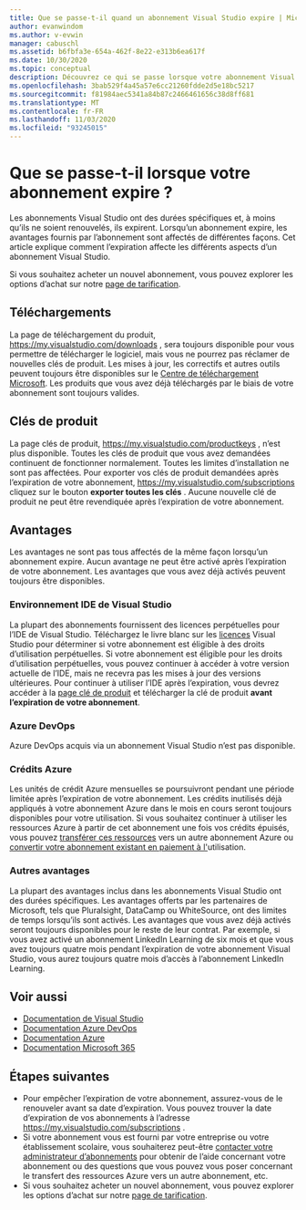 ```yaml
---
title: Que se passe-t-il quand un abonnement Visual Studio expire | Microsoft Docs
author: evanwindom
ms.author: v-evwin
manager: cabuschl
ms.assetid: b6fbfa3e-654a-462f-8e22-e313b6ea617f
ms.date: 10/30/2020
ms.topic: conceptual
description: Découvrez ce qui se passe lorsque votre abonnement Visual Studio expire
ms.openlocfilehash: 3bab529f4a45a57e6cc21260fdde2d5e18bc5217
ms.sourcegitcommit: f81984aec5341a84b87c2466461656c38d8ff681
ms.translationtype: MT
ms.contentlocale: fr-FR
ms.lasthandoff: 11/03/2020
ms.locfileid: "93245015"
---
```

# <a name="what-happens-when-your-subscription-expires"></a>Que se passe-t-il lorsque votre abonnement expire ?
Les abonnements Visual Studio ont des durées spécifiques et, à moins qu’ils ne soient renouvelés, ils expirent.  Lorsqu’un abonnement expire, les avantages fournis par l’abonnement sont affectés de différentes façons.  Cet article explique comment l’expiration affecte les différents aspects d’un abonnement Visual Studio. 

Si vous souhaitez acheter un nouvel abonnement, vous pouvez explorer les options d’achat sur notre [page de tarification](https://visualstudio.microsoft.com/vs/pricing).

## <a name="downloads"></a>Téléchargements
La page de téléchargement du produit, <https://my.visualstudio.com/downloads> , sera toujours disponible pour vous permettre de télécharger le logiciel, mais vous ne pourrez pas réclamer de nouvelles clés de produit.  Les mises à jour, les correctifs et autres outils peuvent toujours être disponibles sur le [Centre de téléchargement Microsoft](https://www.microsoft.com/downloads).  Les produits que vous avez déjà téléchargés par le biais de votre abonnement sont toujours valides.

## <a name="product-keys"></a>Clés de produit
La page clés de produit, <https://my.visualstudio.com/productkeys> , n’est plus disponible.  Toutes les clés de produit que vous avez demandées continuent de fonctionner normalement.  Toutes les limites d’installation ne sont pas affectées.  Pour exporter vos clés de produit demandées après l’expiration de votre abonnement, <https://my.visualstudio.com/subscriptions> cliquez sur le bouton **exporter toutes les clés** .  Aucune nouvelle clé de produit ne peut être revendiquée après l’expiration de votre abonnement.

## <a name="benefits"></a>Avantages 
Les avantages ne sont pas tous affectés de la même façon lorsqu’un abonnement expire.  Aucun avantage ne peut être activé après l’expiration de votre abonnement.  Les avantages que vous avez déjà activés peuvent toujours être disponibles.  

### <a name="visual-studio-ide"></a>Environnement IDE de Visual Studio
La plupart des abonnements fournissent des licences perpétuelles pour l’IDE de Visual Studio. Téléchargez le livre blanc sur les [licences](https://aka.ms/vslicensing) Visual Studio pour déterminer si votre abonnement est éligible à des droits d’utilisation perpétuelles.  Si votre abonnement est éligible pour les droits d’utilisation perpétuelles, vous pouvez continuer à accéder à votre version actuelle de l’IDE, mais ne recevra pas les mises à jour des versions ultérieures. Pour continuer à utiliser l’IDE après l’expiration, vous devrez accéder à la [page clé de produit](https://my.visualstudio.com/productkeys) et télécharger la clé de produit **avant l’expiration de votre abonnement**.

### <a name="azure-devops"></a>Azure DevOps
Azure DevOps acquis via un abonnement Visual Studio n’est pas disponible.  

### <a name="azure-credits"></a>Crédits Azure
Les unités de crédit Azure mensuelles se poursuivront pendant une période limitée après l’expiration de votre abonnement.  Les crédits inutilisés déjà appliqués à votre abonnement Azure dans le mois en cours seront toujours disponibles pour votre utilisation.  Si vous souhaitez continuer à utiliser les ressources Azure à partir de cet abonnement une fois vos crédits épuisés, vous pouvez [transférer ces ressources](/azure/azure-resource-manager/management/move-resource-group-and-subscription) vers un autre abonnement Azure ou [convertir votre abonnement existant en paiement à l'](/azure/cost-management-billing/manage/spending-limit#remove-the-spending-limit-in-azure-portal)utilisation.

### <a name="other-benefits"></a>Autres avantages 
La plupart des avantages inclus dans les abonnements Visual Studio ont des durées spécifiques.  Les avantages offerts par les partenaires de Microsoft, tels que Pluralsight, DataCamp ou WhiteSource, ont des limites de temps lorsqu’ils sont activés.  Les avantages que vous avez déjà activés seront toujours disponibles pour le reste de leur contrat.  Par exemple, si vous avez activé un abonnement LinkedIn Learning de six mois et que vous avez toujours quatre mois pendant l’expiration de votre abonnement Visual Studio, vous aurez toujours quatre mois d’accès à l’abonnement LinkedIn Learning.  

## <a name="see-also"></a>Voir aussi
- [Documentation de Visual Studio](/visualstudio/)
- [Documentation Azure DevOps](/azure/devops/)
- [Documentation Azure](/azure/)
- [Documentation Microsoft 365](/microsoft-365/)

## <a name="next-steps"></a>Étapes suivantes
- Pour empêcher l’expiration de votre abonnement, assurez-vous de le renouveler avant sa date d’expiration.  Vous pouvez trouver la date d’expiration de vos abonnements à l’adresse <https://my.visualstudio.com/subscriptions> .
- Si votre abonnement vous est fourni par votre entreprise ou votre établissement scolaire, vous souhaiterez peut-être [contacter votre administrateur d’abonnements](contact-my-admin.md) pour obtenir de l’aide concernant votre abonnement ou des questions que vous pouvez vous poser concernant le transfert des ressources Azure vers un autre abonnement, etc.
- Si vous souhaitez acheter un nouvel abonnement, vous pouvez explorer les options d’achat sur notre [page de tarification](https://visualstudio.microsoft.com/vs/pricing).